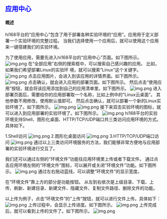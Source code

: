 ## <font color='blue'>应用中心</font>
#### 概述
hi168平台的“应用中心”包含了用于部署各种实验环境的“应用”。应用用于定义部署一个实验环境的完整过程。 当我们选择使用一个应用后，就可以使用这个应用来一键搭建我们的实验环境。

为了使用应用，需要先进入hi168平台的“应用中心”页面。如下图所示。
![img.png](help_picture/apps01.png)
在“全部应用”右侧的搜索框中，可以搜索自己感兴趣的应用。 比如，如果我们希望部署Linux的实验环
境，就可以搜索“Linux”这个关键字。
![img.png](help_picture/apps02.png)
点击应用图片，会进入到该应用的详情界面。如下图所示。
![img.png](help_picture/apps03.png)
点击确认，就会进入应用的部署页面。如下图所示。
然后点击“使用应用”按钮，就会将该应用添加到自己的应用清单里。如下图所示。
![img.png](help_picture/apps05.png)
进入部署页面后，需要给你的应用部署取一个名称，比如上例中的“Linux云桌面”。 其他参数不用修改，使用默认值即可。 然后点击确认，就可以部署一个新的Linux实验环境了。如下图所示。
![img.png](help_picture/apps04.png)
![img.png](help_picture/apps06.png)
接下来双击实验环境的图标，就可以进入到应用部署的实验环境了。如下图所示。
![img.png](help_picture/apps07.png)
hi168平台的实验环境支持Shell、图形化桌面、HTTP/TCP/UDP端口共三类访问应用环境的方式。 具体如下。

1.Shell访问
![img.png](help_picture/apps08.png)
2.图形化桌面访问
![img.png](help_picture/apps09.png)
3.HTTP/TCP/UDP端口访问
![img.png](help_picture/apps10.png)
通过以上三类访问环境服务的方法，我们能够非常方便地与应用部署的实验环境进行交互了。

我们还可以通过左侧的“环境文件”功能往应用环境里上传或者下载文件。 通过点击应用环境左侧的“环境文件”图标，可以展开或关闭“环境文件”功能。如下图所示。
![img.png](help_picture/apps11.png)
通过左右拖动蓝线，可以调整“环境文件”的显示宽度。

在“环境文件”靠上方的部分是功能按钮。 从左到右依次是上级目录、下载、上传、刷新、新建目录、新建文件、隐藏文件、复制文件路径、删除文件的功能。

以上传为例子，点击“环境文件”的“上传”按钮，就可以进行文件上传。具体如下：
![img.png](help_picture/apps12.png)
上传过程中，会显示上传进度。如下图所示。
![img.png](help_picture/apps13.png)
上传完成后，就可以看到上传的文件了。如下图所示。
![img.png](help_picture/apps14.png)


